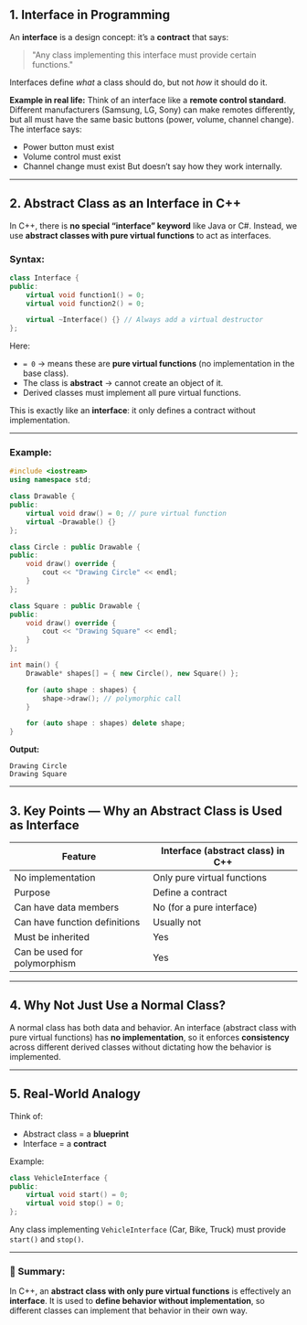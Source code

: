 ## **1. Interface in Programming**

An **interface** is a design concept: it’s a **contract** that says:

> "Any class implementing this interface must provide certain functions."

Interfaces define *what* a class should do, but not *how* it should do it.

**Example in real life:**
Think of an interface like a **remote control standard**. Different manufacturers (Samsung, LG, Sony) can make remotes differently, but all must have the same basic buttons (power, volume, channel change).
The interface says:

* Power button must exist
* Volume control must exist
* Channel change must exist
  But doesn’t say how they work internally.

---

## **2. Abstract Class as an Interface in C++**

In C++, there is **no special “interface” keyword** like Java or C#.
Instead, we use **abstract classes with pure virtual functions** to act as interfaces.

### Syntax:

```cpp
class Interface {
public:
    virtual void function1() = 0;
    virtual void function2() = 0;

    virtual ~Interface() {} // Always add a virtual destructor
};
```

Here:

* `= 0` → means these are **pure virtual functions** (no implementation in the base class).
* The class is **abstract** → cannot create an object of it.
* Derived classes must implement all pure virtual functions.

This is exactly like an **interface**: it only defines a contract without implementation.

---

### Example:

```cpp
#include <iostream>
using namespace std;

class Drawable {
public:
    virtual void draw() = 0; // pure virtual function
    virtual ~Drawable() {}
};

class Circle : public Drawable {
public:
    void draw() override {
        cout << "Drawing Circle" << endl;
    }
};

class Square : public Drawable {
public:
    void draw() override {
        cout << "Drawing Square" << endl;
    }
};

int main() {
    Drawable* shapes[] = { new Circle(), new Square() };

    for (auto shape : shapes) {
        shape->draw(); // polymorphic call
    }

    for (auto shape : shapes) delete shape;
}
```

**Output:**

```
Drawing Circle
Drawing Square
```

---

## **3. Key Points — Why an Abstract Class is Used as Interface**

| Feature                       | Interface (abstract class) in C++ |
| ----------------------------- | --------------------------------- |
| No implementation             | Only pure virtual functions       |
| Purpose                       | Define a contract                 |
| Can have data members         | No (for a pure interface)         |
| Can have function definitions | Usually not                       |
| Must be inherited             | Yes                               |
| Can be used for polymorphism  | Yes                               |

---

## **4. Why Not Just Use a Normal Class?**

A normal class has both data and behavior.
An interface (abstract class with pure virtual functions) has **no implementation**, so it enforces **consistency** across different derived classes without dictating how the behavior is implemented.

---

## **5. Real-World Analogy**

Think of:

* Abstract class = a **blueprint**
* Interface = a **contract**

Example:

```cpp
class VehicleInterface {
public:
    virtual void start() = 0;
    virtual void stop() = 0;
};
```

Any class implementing `VehicleInterface` (Car, Bike, Truck) must provide `start()` and `stop()`.

---

### 🔹 Summary:

In C++, an **abstract class with only pure virtual functions** is effectively an **interface**.
It is used to **define behavior without implementation**, so different classes can implement that behavior in their own way.
